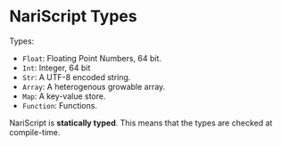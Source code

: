 # NariScript Types

Types:
- `Float`: Floating Point Numbers, 64 bit.
- `Int`: Integer, 64 bit
- `Str`: A UTF-8 encoded string.
- `Array`: A heterogenous growable array.
- `Map`: A key-value store.
- `Function`: Functions.

NariScript is **statically typed**. This means that the types are checked at compile-time. 